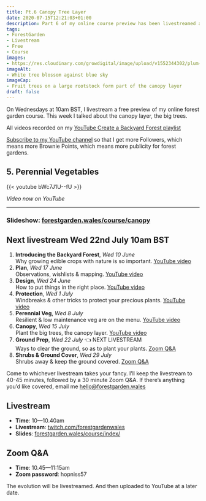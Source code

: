 ```yaml
---
title: Pt.6 Canopy Tree Layer
date: 2020-07-15T12:21:03+01:00
description: Part 6 of my online course preview has been livestreamed and is now available on my YouTube channel 🙂
tags: 
- ForestGarden
- Livestream
- Free
- Course
images: 
- https://res.cloudinary.com/growdigital/image/upload/v1552344302/plum-5E0A8EE6.jpg
imageAlt:
- White tree blossom against blue sky
imageCap:
- Fruit trees on a large rootstock form part of the canopy layer
draft: false
---
```


On Wednesdays at 10am BST, I livestream a free preview of my online forest garden course. This week I talked about the canopy layer, the big trees.

All videos recorded on my [YouTube Create a Backyard Forest playlist](https://www.youtube.com/playlist?list=PL3tnDlJcXMk9VLsc_KU0Ovv4spw5X9yIy)

[Subscribe to my YouTube channel](https://www.youtube.com/c/ForestGardenWales?view_as=subscriber?sub_confirmation=1) so that I get more Followers, which means more Brownie Points, which means more publicity for forest gardens.

## 5. Perennial Vegetables

{{< youtube bWc7J1U--fU >}}

_Video now on YouTube_

---

### Slideshow: [forestgarden.wales/course/canopy](https://www.forestgarden.wales/course/canopy/)

## Next livestream Wed 22nd July 10am BST

1. **Introducing the Backyard Forest**, _Wed 10 June_    
  Why growing edible crops with nature is so important. [YouTube video](https://www.youtube.com/watch?v=IpOdZUUlnys)
2. **Plan**, _Wed 17 June_  
  Observations, wishlists & mapping. [YouTube video](https://www.youtube.com/watch?v=ucktxcnZQPE)
3. **Design**, _Wed 24 June_  
  How to put things in the right place. [YouTube video](https://www.youtube.com/watch?v=Jk8A-qD0Tag)
4. **Protection**, _Wed 1 July_  
  Windbreaks & other tricks to protect your precious plants. [YouTube video](https://www.youtube.com/watch?v=7L1LvUj_ZIE)
5. **Perennial Veg**, _Wed 8 July_  
  Resilient & low maintenance veg are on the menu. [YouTube video](https://youtu.be/V3nJ5VNvAr0)
6. **Canopy**, _Wed 15 July_  
  Plant the big trees, the canopy layer. [YouTube video](https://youtu.be/bWc7J1U--fU)
7. **Ground Prep**, _Wed 22 July_ 👈 NEXT LIVESTREAM  
  Ways to clear the ground, so as to plant your plants. [Zoom Q&A](https://us04web.zoom.us/j/72167629180?pwd=QU1ZdXhDRHh1VlNIYkl0SklNSTFNUT09)
8. **Shrubs & Ground Cover**, _Wed 29 July_  
  Shrubs away & keep the ground covered. [Zoom Q&A](https://us04web.zoom.us/j/77496886240?pwd=R2poUDZrSjNIemR0WXk0bHpBczdOQT09)

Come to whichever livestream takes your fancy. I’ll keep the livestream to 40-45 minutes, followed by a 30 minute Zoom Q&A. If there’s anything you’d like covered, email me <hello@forestgarden.wales>

## Livestream

* **Time**: 10—10.40am
* **Livestream**: [twitch.com/forestgardenwales](https://www.twitch.com/forestgardenwales)
* **Slides**: [forestgarden.wales/course/index/](https://www.forestgarden.wales/course/index/)

## Zoom Q&A

* **Time**: 10.45—11:15am
* **Zoom password**: hopniss57

The evolution will be livestreamed. And then uploaded to YouTube at a later date.
